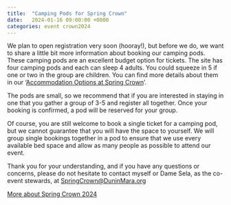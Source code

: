```yaml
---
title:  "Camping Pods for Spring Crown"
date:   2024-01-16 09:00:00 +0000
categories: event crown2024
---
```


We plan to open registration very soon (hooray!), but before we do, we want to share a little bit more information about booking our camping pods. These camping pods are an excellent budget option for tickets. The site has four camping pods and each can sleep 4 adults. You could squeeze in 5 if one or two in the group are children. You can find more details about them in our ‘<a href="https://duninmara.org/posts/2023/11/30/crown-accom/">Accommodation Options at Spring Crown</a>’. 

The pods are small, so we recommend that if you are interested in staying in one that you gather a group of 3-5 and register all together. Once your booking is confirmed, a pod will be reserved for your group. 

Of course, you are still welcome to book a single ticket for a camping pod, but we cannot guarantee that you will have the space to yourself. We will group single bookings together in a pod to ensure that we use every available bed space and allow as many people as possible to attend our event. 

Thank you for your understanding, and if you have any questions or concerns, please do not hesitate to contact myself or Dame Sela, as the co-event stewards, at SpringCrown@DuninMara.org

<div class="text-center m-4">
<a href="/events/2024/crown/" class="btn btn-primary text-center shadow">More about Spring Crown 2024</a>
</div>


